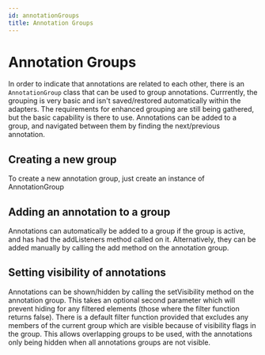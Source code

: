 ```yaml
---
id: annotationGroups
title: Annotation Groups
---
```


# Annotation Groups

In order to indicate that annotations are related to each other, there is
an `AnnotationGroup` class that can be used to group annotations. Currrently,
the grouping is very basic and isn't saved/restored automatically within the
adapters. The requirements for enhanced grouping are still being gathered, but the basic
capability is there to use. Annotations can be added to a group, and navigated
between them by finding the next/previous annotation.

## Creating a new group

To create a new annotation group, just create an instance of AnnotationGroup

## Adding an annotation to a group

Annotations can automatically be added to a group if the group is active, and
has had the addListeners method called on it. Alternatively, they can be added
manually by calling the add method on the annotation group.

## Setting visibility of annotations

Annotations can be shown/hidden by calling the setVisibility method on the
annotation group. This takes an optional second parameter which will prevent
hiding for any filtered elements (those where the filter function returns false).
There is a default filter function provided that excludes any members of the
current group which are visible because of visibility flags in the group. This
allows overlapping groups to be used, with the annotations only being hidden when
all annotations groups are not visible.
